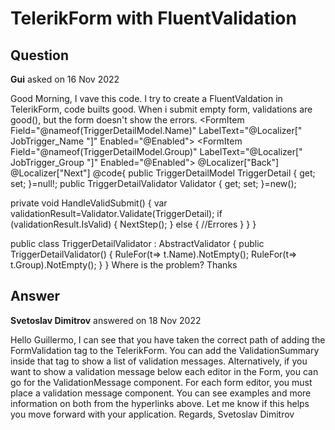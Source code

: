 # TelerikForm with FluentValidation

## Question

**Gui** asked on 16 Nov 2022

Good Morning, I vave this code. I try to create a FluentValdation in TelerikForm, code builts good. When i submit empty form, validations are good(), but the form doesn't show the errors. <TelerikForm Model="@TriggerDetail" Columns="1" ColumnSpacing="25px" OnValidSubmit="@HandleValidSubmit" EditContext="@EditContext"> <FormValidation> <FluentValidationValidator Validator="@Validator"> </FluentValidationValidator> </FormValidation> <FormItems> <FormGroup LabelText="General Information" Columns="2" ColumnSpacing="15px"> <FormItem Field="@nameof(TriggerDetailModel.Name)" LabelText="@Localizer[" JobTrigger_Name "]" Enabled="@Enabled"> </FormItem> <ValidationMessage For="@(()=> TriggerDetail.Name)" /> <FormItem Field="@nameof(TriggerDetailModel.Group)" LabelText="@Localizer[" JobTrigger_Group "]" Enabled="@Enabled"> <Template> <label class="k-label k-form-label"> @Localizer["JobTrigger_Group"] </label> <TelerikAutoComplete Data="@ExistingTriggerGroups" @bind-Value="@TriggerDetail.Group" ClearButton="true" Enabled="@Enabled" /> </Template> </FormItem> <ValidationMessage For="@(()=> TriggerDetail.Group)" /> </FormGroup> </FormItems> <FormButtons> <TelerikButton Icon="caret-alt-to-left" OnClick="@BackStep" ThemeColor="@(ThemeConstants.Button.ThemeColor.Error)"> @Localizer["Back"] </TelerikButton> <TelerikButton ButtonType="ButtonType.Submit" Icon="caret-alt-to-right" ThemeColor="@(ThemeConstants.Button.ThemeColor.Info)"> @Localizer["Next"] </TelerikButton> </FormButtons> </TelerikForm> @code{
public TriggerDetailModel TriggerDetail { get; set; }=null!;
public TriggerDetailValidator Validator { get; set; }=new();

private void HandleValidSubmit()
{
var validationResult=Validator.Validate(TriggerDetail);
if (validationResult.IsValid)
{
NextStep();
}
else
{
//Errores
}
}
}

public class TriggerDetailValidator : AbstractValidator <TriggerDetailModel> {
public TriggerDetailValidator()
{
RuleFor(t=> t.Name).NotEmpty();
RuleFor(t=> t.Group).NotEmpty();
}
} Where is the problem? Thanks

## Answer

**Svetoslav Dimitrov** answered on 18 Nov 2022

Hello Guillermo, I can see that you have taken the correct path of adding the FormValidation tag to the TelerikForm. You can add the ValidationSummary inside that tag to show a list of validation messages. Alternatively, if you want to show a validation message below each editor in the Form, you can go for the ValidationMessage component. For each form editor, you must place a validation message component. You can see examples and more information on both from the hyperlinks above. Let me know if this helps you move forward with your application. Regards, Svetoslav Dimitrov

